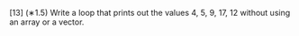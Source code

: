 [13] (∗1.5) Write a loop that prints out the values 4, 5, 9, 17, 12 without using an array or a vector.
